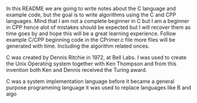 In this README we are going to write notes about the C language and example code, but the goal is to write algorithms using the C and CPP languages. Mind that I am not a complete beginner in C but I am a beginner in CPP hence alot of mistakes should be expected but I will recover them as time goes by and hope this will be a great learning experience. Follow example C/CPP  beginning code  in the CPrimer.c file more files will be generated with time. Including the  algorithm related onces. 

C was created by Dennis Ritchie in 1972, at Bell Labs. I was used to create the Unix Operating system together with Ken Thompson and from this invention both Ken and Dennis received the Turing award.

C was a system implementation language before it became a general purpose programming language it was used to replace languages like B and algo
